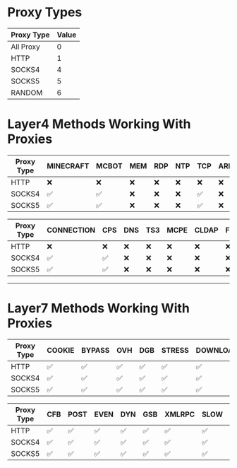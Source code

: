 # Proxy Types

| Proxy Type | Value |
|------------|-------|
| All Proxy  | 0     |
| HTTP       | 1     |
| SOCKS4     | 4     |
| SOCKS5     | 5     |
| RANDOM     | 6     |



# Layer4 Methods Working With Proxies

| Proxy Type |  MINECRAFT| MCBOT | MEM | RDP | NTP | TCP | ARD | VSE | SYN | UDP | CHAR |
|------------|-----------|-------|-----|-----|-----|-----|-----|-----|-----|------|-----|
| HTTP       |     ❌    | ❌   | ❌  | ❌  | ❌ | ❌  | ❌ | ❌  | ❌  | ❌  | ❌  |
| SOCKS4     |     ✅    | ✅   | ❌  | ❌  | ❌ | ✅  | ❌ | ❌  | ❌  | ❌  | ❌  |
| SOCKS5     |     ✅    | ✅   | ❌  | ❌  | ❌ | ✅  | ❌ | ❌  | ❌  | ❌  | ❌  |

| Proxy Type | CONNECTION | CPS | DNS | TS3 | MCPE | CLDAP | FIVEM |
|------------|------------|-----|-----|-----|------|-------|-------|
| HTTP       |     ❌     | ❌ | ❌  | ❌ |  ❌  |   ❌  |  ❌  |
| SOCKS4     |     ✅     | ✅ | ❌  | ❌ |  ❌  |   ❌  |  ❌  |
| SOCKS5     |     ✅     | ✅ | ❌  | ❌ |  ❌  |   ❌  |  ❌  |


***


# Layer7 Methods Working With Proxies

| Proxy Type | COOKIE | BYPASS | OVH | DGB | STRESS | DOWNLOADER | BOMB | NULL | AVB | GET |
|------------|--------|--------|-----|-----|--------|------------|------|------|-----|-----|
| HTTP       |   ✅   | ✅    | ✅  | ✅  |   ✅  |     ✅     | ✅  |  ✅  | ✅  | ✅ |
| SOCKS4     |   ✅   | ✅    | ✅  | ✅  |   ✅  |     ✅     | ✅  |  ✅  | ✅  | ✅ | 
| SOCKS5     |   ✅   | ✅    | ✅  | ✅  |   ✅  |     ✅     | ✅  |  ✅  | ✅  | ✅ |

| Proxy Type | CFB | POST| EVEN | DYN | GSB | XMLRPC | SLOW | BOT | PPS | CFBUAM | APACHE |
|------------|-----|-----|------|-----|-----|--------|------|-----|-----|--------|--------|
| HTTP       | ✅  | ✅  | ✅  | ✅  | ✅ |   ✅   | ✅  |  ✅ | ✅  |  ✅   |   ✅   |
| SOCKS4     | ✅  | ✅  | ✅  | ✅  | ✅ |   ✅   | ✅  |  ✅ | ✅  |  ✅   |   ✅   |
| SOCKS5     | ✅  | ✅  | ✅  | ✅  | ✅ |   ✅   | ✅  |  ✅ | ✅  |  ✅   |   ✅   |